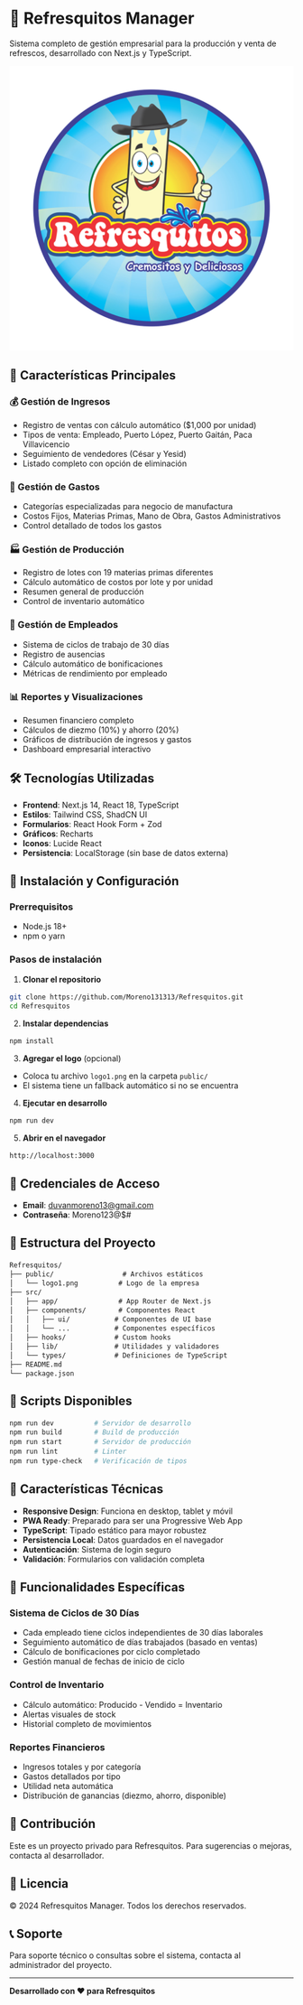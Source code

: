 # 🥤 Refresquitos Manager

Sistema completo de gestión empresarial para la producción y venta de refrescos, desarrollado con Next.js y TypeScript.

![Refresquitos Logo](public/logo1.png)

## 🚀 Características Principales

### 💰 Gestión de Ingresos
- Registro de ventas con cálculo automático ($1,000 por unidad)
- Tipos de venta: Empleado, Puerto López, Puerto Gaitán, Paca Villavicencio
- Seguimiento de vendedores (César y Yesid)
- Listado completo con opción de eliminación

### 💸 Gestión de Gastos
- Categorías especializadas para negocio de manufactura
- Costos Fijos, Materias Primas, Mano de Obra, Gastos Administrativos
- Control detallado de todos los gastos

### 🏭 Gestión de Producción
- Registro de lotes con 19 materias primas diferentes
- Cálculo automático de costos por lote y por unidad
- Resumen general de producción
- Control de inventario automático

### 👥 Gestión de Empleados
- Sistema de ciclos de trabajo de 30 días
- Registro de ausencias
- Cálculo automático de bonificaciones
- Métricas de rendimiento por empleado

### 📊 Reportes y Visualizaciones
- Resumen financiero completo
- Cálculos de diezmo (10%) y ahorro (20%)
- Gráficos de distribución de ingresos y gastos
- Dashboard empresarial interactivo

## 🛠️ Tecnologías Utilizadas

- **Frontend**: Next.js 14, React 18, TypeScript
- **Estilos**: Tailwind CSS, ShadCN UI
- **Formularios**: React Hook Form + Zod
- **Gráficos**: Recharts
- **Iconos**: Lucide React
- **Persistencia**: LocalStorage (sin base de datos externa)

## 🔧 Instalación y Configuración

### Prerrequisitos
- Node.js 18+ 
- npm o yarn

### Pasos de instalación

1. **Clonar el repositorio**
```bash
git clone https://github.com/Moreno131313/Refresquitos.git
cd Refresquitos
```

2. **Instalar dependencias**
```bash
npm install
```

3. **Agregar el logo** (opcional)
- Coloca tu archivo `logo1.png` en la carpeta `public/`
- El sistema tiene un fallback automático si no se encuentra

4. **Ejecutar en desarrollo**
```bash
npm run dev
```

5. **Abrir en el navegador**
```
http://localhost:3000
```

## 🔐 Credenciales de Acceso

- **Email**: duvanmoreno13@gmail.com
- **Contraseña**: Moreno123@$#

## 📁 Estructura del Proyecto

```
Refresquitos/
├── public/                 # Archivos estáticos
│   └── logo1.png          # Logo de la empresa
├── src/
│   ├── app/               # App Router de Next.js
│   ├── components/        # Componentes React
│   │   ├── ui/           # Componentes de UI base
│   │   └── ...           # Componentes específicos
│   ├── hooks/            # Custom hooks
│   ├── lib/              # Utilidades y validadores
│   └── types/            # Definiciones de TypeScript
├── README.md
└── package.json
```

## 🚀 Scripts Disponibles

```bash
npm run dev          # Servidor de desarrollo
npm run build        # Build de producción
npm run start        # Servidor de producción
npm run lint         # Linter
npm run type-check   # Verificación de tipos
```

## 📱 Características Técnicas

- **Responsive Design**: Funciona en desktop, tablet y móvil
- **PWA Ready**: Preparado para ser una Progressive Web App
- **TypeScript**: Tipado estático para mayor robustez
- **Persistencia Local**: Datos guardados en el navegador
- **Autenticación**: Sistema de login seguro
- **Validación**: Formularios con validación completa

## 🎯 Funcionalidades Específicas

### Sistema de Ciclos de 30 Días
- Cada empleado tiene ciclos independientes de 30 días laborales
- Seguimiento automático de días trabajados (basado en ventas)
- Cálculo de bonificaciones por ciclo completado
- Gestión manual de fechas de inicio de ciclo

### Control de Inventario
- Cálculo automático: Producido - Vendido = Inventario
- Alertas visuales de stock
- Historial completo de movimientos

### Reportes Financieros
- Ingresos totales y por categoría
- Gastos detallados por tipo
- Utilidad neta automática
- Distribución de ganancias (diezmo, ahorro, disponible)

## 🤝 Contribución

Este es un proyecto privado para Refresquitos. Para sugerencias o mejoras, contacta al desarrollador.

## 📄 Licencia

© 2024 Refresquitos Manager. Todos los derechos reservados.

## 📞 Soporte

Para soporte técnico o consultas sobre el sistema, contacta al administrador del proyecto.

---

**Desarrollado con ❤️ para Refresquitos** 